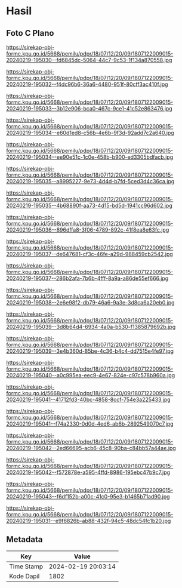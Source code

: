 # Hasil

## Foto C Plano

https://sirekap-obj-formc.kpu.go.id/5668/pemilu/pdpr/18/07/12/20/09/1807122009015-20240219-195030--fd6845dc-5064-44c7-9c53-1f134a870558.jpg

https://sirekap-obj-formc.kpu.go.id/5668/pemilu/pdpr/18/07/12/20/09/1807122009015-20240219-195032--f4dc96b6-36a6-4480-951f-80cff3ac410f.jpg

https://sirekap-obj-formc.kpu.go.id/5668/pemilu/pdpr/18/07/12/20/09/1807122009015-20240219-195033--3b12e906-bca0-467c-9ce1-41c52e863476.jpg

https://sirekap-obj-formc.kpu.go.id/5668/pemilu/pdpr/18/07/12/20/09/1807122009015-20240219-195034--e60d1ed8-c56b-4e6b-9f3d-92add7c2a640.jpg

https://sirekap-obj-formc.kpu.go.id/5668/pemilu/pdpr/18/07/12/20/09/1807122009015-20240219-195034--ee90e51c-1c0e-458b-b900-ed3305bdfacb.jpg

https://sirekap-obj-formc.kpu.go.id/5668/pemilu/pdpr/18/07/12/20/09/1807122009015-20240219-195035--a8995227-9e73-4d4d-b7fd-5ced3d4c36ca.jpg

https://sirekap-obj-formc.kpu.go.id/5668/pemilu/pdpr/18/07/12/20/09/1807122009015-20240219-195035--4b68890f-aa73-4d15-bd5d-1941cc96d602.jpg

https://sirekap-obj-formc.kpu.go.id/5668/pemilu/pdpr/18/07/12/20/09/1807122009015-20240219-195036--896dffa8-3f06-4789-892c-41f8ea8e63fc.jpg

https://sirekap-obj-formc.kpu.go.id/5668/pemilu/pdpr/18/07/12/20/09/1807122009015-20240219-195037--de647681-cf3c-46fe-a29d-988459cb2542.jpg

https://sirekap-obj-formc.kpu.go.id/5668/pemilu/pdpr/18/07/12/20/09/1807122009015-20240219-195037--286b2afa-7b6b-4fff-8a9a-a86de55ef666.jpg

https://sirekap-obj-formc.kpu.go.id/5668/pemilu/pdpr/18/07/12/20/09/1807122009015-20240219-195038--2e6e98f2-db79-46a6-9a3e-3d8ca6a20eb0.jpg

https://sirekap-obj-formc.kpu.go.id/5668/pemilu/pdpr/18/07/12/20/09/1807122009015-20240219-195039--3d8b64d4-6934-4a0a-b530-f1385879692b.jpg

https://sirekap-obj-formc.kpu.go.id/5668/pemilu/pdpr/18/07/12/20/09/1807122009015-20240219-195039--3e4b360d-85be-4c36-b4c4-dd7515e4fe97.jpg

https://sirekap-obj-formc.kpu.go.id/5668/pemilu/pdpr/18/07/12/20/09/1807122009015-20240219-195040--a0c995ea-eec9-4e67-824e-c97c578b960a.jpg

https://sirekap-obj-formc.kpu.go.id/5668/pemilu/pdpr/18/07/12/20/09/1807122009015-20240219-195041--41712fd3-40bc-4858-8ccf-754e3a225433.jpg

https://sirekap-obj-formc.kpu.go.id/5668/pemilu/pdpr/18/07/12/20/09/1807122009015-20240219-195041--f74a2330-0d0d-4ed6-ab6b-2892549070c7.jpg

https://sirekap-obj-formc.kpu.go.id/5668/pemilu/pdpr/18/07/12/20/09/1807122009015-20240219-195042--2ed66695-acb6-45c8-90ba-c84bb57a44ae.jpg

https://sirekap-obj-formc.kpu.go.id/5668/pemilu/pdpr/18/07/12/20/09/1807122009015-20240219-195042--f572878e-a595-4ffd-8986-195ebc47b9c7.jpg

https://sirekap-obj-formc.kpu.go.id/5668/pemilu/pdpr/18/07/12/20/09/1807122009015-20240219-195043--f6df152b-a00c-41c0-95e3-b1465b71ad90.jpg

https://sirekap-obj-formc.kpu.go.id/5668/pemilu/pdpr/18/07/12/20/09/1807122009015-20240219-195031--e9f6826b-ab88-432f-94c5-48dc54fc1b20.jpg


## Metadata

| Key        | Value               |
| ---------- | ------------------- |
| Time Stamp | 2024-02-19 20:03:14 |
| Kode Dapil | 1802                |



